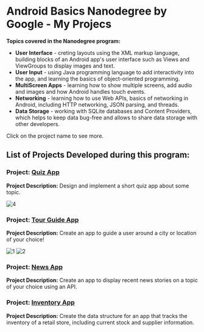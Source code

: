 # Android Basics Nanodegree by Google - My Projecs

**Topics covered in the Nanodegree program:**

- **User Interface** - creting layouts using the XML markup language, building blocks of an Android app's user interface such as Views and ViewGroups to display images and text.
- **User Input** -  using Java programming language to add interactivity into the app, and learning the basics of object-oriented programming.
- **MultiScreen Apps** - learning how to show multiple screens, add audio and images and how Android handles touch events.
- **Networking** - learning how to use Web APIs, basics of networking in Android, including HTTP networking, JSON parsing, and threads.
- **Data Storage** - working with SQLite databases and Content Providers, which helps to keep data bug-free and allows to share data storage with other developers.

Click on the project name to see more.

## List of Projects Developed during this program:

### Project: [Quiz App](https://github.com/VeDRrana/Quiz)
**Project Description:** Design and implement a short quiz app about some topic.

![4](https://user-images.githubusercontent.com/40859221/65884007-5c06e280-e398-11e9-9632-ea96ab48e8fb.png)

### Project: [Tour Guide App](https://github.com/VeDRrana/TourGide)
**Project Description:** Create an app to guide a user around a city or location of your choice!

![1](https://user-images.githubusercontent.com/40859221/65880633-63c38880-e392-11e9-94ee-5fcb89a4da29.png)
![2](https://user-images.githubusercontent.com/40859221/65884960-0e8b7500-e39a-11e9-912b-cda96d84f85e.png)

### Project: [News App](https://github.com/VeDRrana/Newsapp)
**Project Description:** Create an app to display recent news stories on a topic of your choice using an API.

### Project: [Inventory App](https://github.com/VeDRrana/InventoryApp)
**Project Description:** Create the data structure for an app that tracks the inventory of a retail store, including current stock and supplier information.

